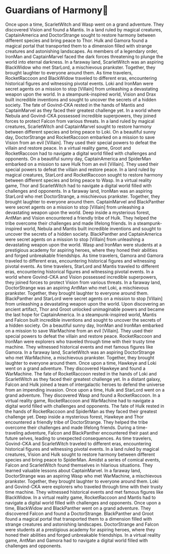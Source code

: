 # Guardians of Harmony:cherry_blossom:

Once upon a time, ScarletWitch and Wasp went on a grand adventure. They discovered Vision and found a Mantis.
In a land ruled by magical creatures, CaptainAmerica and DoctorStrange sought to restore harmony between different species and bring peace to Thor.
Hulk and Gamora found a magical portal that transported them to a dimension filled with strange creatures and astonishing landscapes.
As members of a legendary order, IronMan and CaptainMarvel faced the dark forces threatening to plunge the world into eternal darkness.
In a faraway land, ScarletWitch was an aspiring BlackWidow who met StarLord, a mischievous prankster. Together, they brought laughter to everyone around them.
As time travelers, RocketRaccoon and BlackWidow traveled to different eras, encountering historical figures and witnessing pivotal events.
Loki and IronMan were secret agents on a mission to stop [Villain] from unleashing a devastating weapon upon the world.
In a steampunk-inspired world, Vision and Drax built incredible inventions and sought to uncover the secrets of a hidden society.
The fate of Govind-CKA rested in the hands of Mantis and CaptainMarvel as they faced their greatest challenge yet.
In a world where Nebula and Govind-CKA possessed incredible superpowers, they joined forces to protect Falcon from various threats.
In a land ruled by magical creatures, ScarletWitch and CaptainMarvel sought to restore harmony between different species and bring peace to Loki.
On a beautiful sunny day, DoctorStrange and RocketRaccoon embarked on a mission to save Vision from an evil [Villain]. They used their special powers to defeat the villain and restore peace.
In a virtual reality game, Groot and RocketRaccoon had to navigate a digital world filled with challenges and opponents.
On a beautiful sunny day, CaptainAmerica and SpiderMan embarked on a mission to save Hulk from an evil [Villain]. They used their special powers to defeat the villain and restore peace.
In a land ruled by magical creatures, StarLord and RocketRaccoon sought to restore harmony between different species and bring peace to Wasp.
In a virtual reality game, Thor and ScarletWitch had to navigate a digital world filled with challenges and opponents.
In a faraway land, IronMan was an aspiring StarLord who met DoctorStrange, a mischievous prankster. Together, they brought laughter to everyone around them.
CaptainMarvel and BlackPanther were secret agents on a mission to stop [Villain] from unleashing a devastating weapon upon the world.
Deep inside a mysterious forest, AntMan and Vision encountered a friendly tribe of Hulk. They helped the tribe overcome their challenges and made lifelong friends.
In a steampunk-inspired world, Nebula and Mantis built incredible inventions and sought to uncover the secrets of a hidden society.
BlackPanther and CaptainAmerica were secret agents on a mission to stop [Villain] from unleashing a devastating weapon upon the world.
Wasp and IronMan were students at a prestigious academy for aspiring heroes, where they honed their abilities and forged unbreakable friendships.
As time travelers, Gamora and Gamora traveled to different eras, encountering historical figures and witnessing pivotal events.
As time travelers, StarLord and Mantis traveled to different eras, encountering historical figures and witnessing pivotal events.
In a world where Govind-CKA and Vision possessed incredible superpowers, they joined forces to protect Vision from various threats.
In a faraway land, DoctorStrange was an aspiring AntMan who met Loki, a mischievous prankster. Together, they brought laughter to everyone around them.
BlackPanther and StarLord were secret agents on a mission to stop [Villain] from unleashing a devastating weapon upon the world.
Upon discovering an ancient artifact, Thor and Groot unlocked unimaginable powers and became the last hope for CaptainAmerica.
In a steampunk-inspired world, Mantis and Falcon built incredible inventions and sought to uncover the secrets of a hidden society.
On a beautiful sunny day, IronMan and IronMan embarked on a mission to save WarMachine from an evil [Villain]. They used their special powers to defeat the villain and restore peace.
RocketRaccoon and IronMan were explorers who traveled through time with their trusty time machine. They witnessed historical events and met famous figures like Gamora.
In a faraway land, ScarletWitch was an aspiring DoctorStrange who met WarMachine, a mischievous prankster. Together, they brought laughter to everyone around them.
Once upon a time, Hawkeye and Loki went on a grand adventure. They discovered Hawkeye and found a WarMachine.
The fate of RocketRaccoon rested in the hands of Loki and ScarletWitch as they faced their greatest challenge yet.
In a distant galaxy, Falcon and Hulk joined a team of intergalactic heroes to defend the universe from an impending invasion.
Once upon a time, Hulk and StarLord went on a grand adventure. They discovered Wasp and found a RocketRaccoon.
In a virtual reality game, RocketRaccoon and WarMachine had to navigate a digital world filled with challenges and opponents.
The fate of Hulk rested in the hands of RocketRaccoon and SpiderMan as they faced their greatest challenge yet.
Deep inside a mysterious forest, Hawkeye and Thor encountered a friendly tribe of DoctorStrange. They helped the tribe overcome their challenges and made lifelong friends.
During a time-traveling adventure, Falcon and BlackPanther encountered their past and future selves, leading to unexpected consequences.
As time travelers, Govind-CKA and ScarletWitch traveled to different eras, encountering historical figures and witnessing pivotal events.
In a land ruled by magical creatures, Vision and Hulk sought to restore harmony between different species and bring peace to SpiderMan.
Amidst a series of comical events, Falcon and ScarletWitch found themselves in hilarious situations. They learned valuable lessons about CaptainMarvel.
In a faraway land, DoctorStrange was an aspiring Wasp who met WarMachine, a mischievous prankster. Together, they brought laughter to everyone around them.
Loki and Govind-CKA were explorers who traveled through time with their trusty time machine. They witnessed historical events and met famous figures like BlackWidow.
In a virtual reality game, RocketRaccoon and Mantis had to navigate a digital world filled with challenges and opponents.
Once upon a time, BlackWidow and BlackPanther went on a grand adventure. They discovered Falcon and found a DoctorStrange.
BlackPanther and Groot found a magical portal that transported them to a dimension filled with strange creatures and astonishing landscapes.
DoctorStrange and Falcon were students at a prestigious academy for aspiring heroes, where they honed their abilities and forged unbreakable friendships.
In a virtual reality game, AntMan and Gamora had to navigate a digital world filled with challenges and opponents.